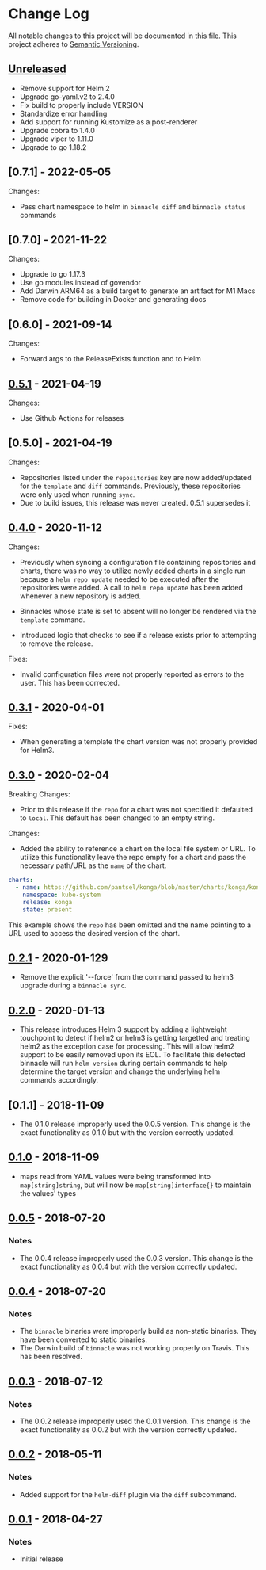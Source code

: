 # Change Log

All notable changes to this project will be documented in this file.
This project adheres to [Semantic Versioning](http://semver.org/).

## [Unreleased]

- Remove support for Helm 2
- Upgrade go-yaml.v2 to 2.4.0
- Fix build to properly include VERSION
- Standardize error handling
- Add support for running Kustomize as a post-renderer
- Upgrade cobra to 1.4.0
- Upgrade viper to 1.11.0
- Upgrade to go 1.18.2

## [0.7.1] - 2022-05-05

Changes:

- Pass chart namespace to helm in `binnacle diff` and `binnacle status` commands

## [0.7.0] - 2021-11-22

Changes:

- Upgrade to go 1.17.3
- Use go modules instead of govendor
- Add Darwin ARM64 as a build target to generate an artifact for M1 Macs
- Remove code for building in Docker and generating docs

## [0.6.0] - 2021-09-14

Changes:

- Forward args to the ReleaseExists function and to Helm

## [0.5.1] - 2021-04-19

Changes:

- Use Github Actions for releases

## [0.5.0] - 2021-04-19

Changes:

- Repositories listed under the `repositories` key are now added/updated for the `template` and `diff` commands. Previously, these repositories were only used when running `sync`.
- Due to build issues, this release was never created. 0.5.1 supersedes it


## [0.4.0] - 2020-11-12

Changes:

- Previously when syncing a configuration file containing repositories and charts, there was no way to utilize newly added charts in a single run because a `helm repo update` needed to be executed after the repositories were added.  A call to `helm repo update` has been added whenever a new repository is added.

- Binnacles whose state is set to absent will no longer be rendered via the `template` command.

- Introduced logic that checks to see if a release exists prior to attempting to remove the release.

Fixes:

- Invalid configuration files were not properly reported as errors to the user.  This has been corrected.

## [0.3.1] - 2020-04-01

Fixes:

- When generating a template the chart version was not properly provided for Helm3.

## [0.3.0] - 2020-02-04

Breaking Changes:

- Prior to this release if the `repo` for a chart was not specified it defaulted to `local`.  This default has been changed to an empty string.

Changes:

- Added the ability to reference a chart on the local file system or URL.  To utilize this functionality leave the repo empty for a chart and pass the necessary path/URL as the `name` of the chart.

```yaml
charts:
  - name: https://github.com/pantsel/konga/blob/master/charts/konga/konga-1.0.0.tgz?raw=true
    namespace: kube-system
    release: konga
    state: present
```

This example shows the `repo` has been omitted and the name pointing to a URL used to access the desired version of the chart.

## [0.2.1] - 2020-01-129

- Remove the explicit '--force' from the command passed to helm3 upgrade during a `binnacle sync`.

## [0.2.0] - 2020-01-13

- This release introduces Helm 3 support by adding a lightweight touchpoint to detect if helm2 or helm3 is getting targetted and treating helm2 as the exception case for processing.  This will allow helm2 support to be easily removed upon its EOL.  To facilitate this detected binnacle will run `helm version` during certain commands to help determine the target version and change the underlying helm commands accordingly.

## [0.1.1] - 2018-11-09

- The 0.1.0 release improperly used the 0.0.5 version.  This change is the exact functionality as 0.1.0 but with the version correctly updated.

## [0.1.0] - 2018-11-09

- maps read from YAML values were being transformed into `map[string]string`, but will now be `map[string]interface{}` to maintain the values' types

## [0.0.5] - 2018-07-20

### Notes

- The 0.0.4 release improperly used the 0.0.3 version.  This change is the exact functionality as 0.0.4 but with the version correctly updated.

## [0.0.4] - 2018-07-20

### Notes

- The `binnacle` binaries were improperly build as non-static binaries.  They have been converted to static binaries.
- The Darwin build of `binnacle` was not working properly on Travis.  This has been resolved.

## [0.0.3] - 2018-07-12

### Notes

- The 0.0.2 release improperly used the 0.0.1 version.  This change is the exact functionality as 0.0.2 but with the version correctly updated.

## [0.0.2] - 2018-05-11

### Notes

- Added support for the `helm-diff` plugin via the `diff` subcommand.

## [0.0.1] - 2018-04-27

### Notes

- Initial release

[Unreleased]: https://github.com/traackr/binnacle/compare/v0.5.1...HEAD
[0.5.1]: https://github.com/traackr/binnacle/tree/0.5.1
[0.4.0]: https://github.com/traackr/binnacle/tree/0.4.0
[0.3.1]: https://github.com/traackr/binnacle/tree/0.3.1
[0.3.0]: https://github.com/traackr/binnacle/tree/0.3.0
[0.2.1]: https://github.com/traackr/binnacle/tree/0.2.1
[0.2.0]: https://github.com/traackr/binnacle/tree/0.2.0
[0.1.0]: https://github.com/traackr/binnacle/tree/0.1.0
[0.0.5]: https://github.com/traackr/binnacle/tree/0.0.5
[0.0.4]: https://github.com/traackr/binnacle/tree/0.0.4
[0.0.3]: https://github.com/traackr/binnacle/tree/0.0.3
[0.0.2]: https://github.com/traackr/binnacle/tree/0.0.2
[0.0.1]: https://github.com/traackr/binnacle/tree/0.0.1
